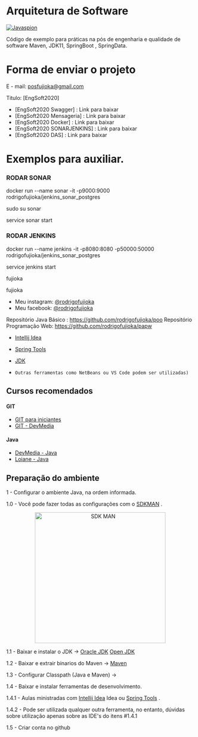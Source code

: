 # Arquitetura de Software 

<a href="http://www.rodrigofujioka.com/" target="_blank"><img src="https://github.com/rodrigofujioka/javabasico/blob/master/resources/javaspion.png" alt="Javaspion" /></a>
</p>
     
Código de exemplo para práticas
na pós de engenharia e qualidade de software
 Maven, JDK11, SpringBoot , SpringData. 


# Forma de enviar o projeto  

E - mail: posfujioka@gmail.com

Titulo: [EngSoft2020]

* [EngSoft2020 Swagger] :  Link para baixar
* [EngSoft2020 Mensageria] :  Link para baixar
* [EngSoft2020 Docker] :  Link para baixar
* [EngSoft2020 SONARJENKINS] :  Link para baixar 
* [EngSoft2020 DAS] :  Link para baixar 



# Exemplos para auxiliar. 

### RODAR SONAR
docker run --name sonar -it -p9000:9000 rodrigofujioka/jenkins_sonar_postgres

sudo su sonar

service sonar start

### RODAR JENKINS
docker run --name jenkins -it -p8080:8080 -p50000:50000 rodrigofujioka/jenkins_sonar_postgres

service jenkins start

fujioka

fujioka


* Meu instagram: [@rodrigofujioka](https://www.instagram.com/rodrigofujioka) 
* Meu facebook: [@rodrigofujioka](https://www.facebook.com/rodrigofujioka)

Repositório Java Básico : https://github.com/rodrigofujioka/poo
Repositório Programação Web: https://github.com/rodrigofujioka/papw 

- [Intellij Idea](https://www.jetbrains.com/idea/) 
- [Spring Tools](https://spring.io/tools)  
- [JDK](https://jdk.java.net/java-se-ri/11)

- ```Outras ferramentas como NetBeans ou VS Code podem ser utilizadas)```

## Cursos recomendados

#### GIT
- [GIT para iniciantes](https://www.udemy.com/git-e-github-para-iniciantes/)
- [GIT - DevMedia](https://www.devmedia.com.br/guia/git-e-github/37585)

#### Java
- [DevMedia - Java](https://www.devmedia.com.br/guia/programador-java/37809)
- [Loiane - Java](https://loiane.training/curso/java-basico)


## Preparação do ambiente


1 - Configurar o ambiente Java, na ordem informada. 

1.0 - Você pode fazer todas as configurações com o [SDKMAN](https://sdkman.io/) .

<p align="center">	
<a href="https://sdkman.io/" target="_blank"><img src="https://sdkman.io/assets/img/sdk-man-small-pattern.svg" alt="SDK MAN" width="350" height="350"/></a>	
</p>

1.1 - Baixar e instalar o JDK  -> 
         [Oracle JDK](https://www.oracle.com/technetwork/pt/java/javase/downloads/index.html)
         [Open JDK](https://openjdk.java.net/install/index.html)         

1.2 - Baixar e extrair binarios do Maven -> 
         [Maven](https://maven.apache.org/download.cgi)
         
1.3 - Configurar Classpath (Java e Maven) -> 



1.4 - Baixar e instalar ferramentas de desenvolvimento.

1.4.1 - Aulas ministradas com [Intellij Idea](https://www.jetbrains.com/idea/) Idea ou [Spring Tools](https://spring.io/tools)  .

1.4.2 - Pode ser utilizada qualquer outra ferramenta, no entanto, dúvidas sobre 
utilização apenas sobre as IDE's do itens #1.4.1

1.5 - Criar conta no github 
